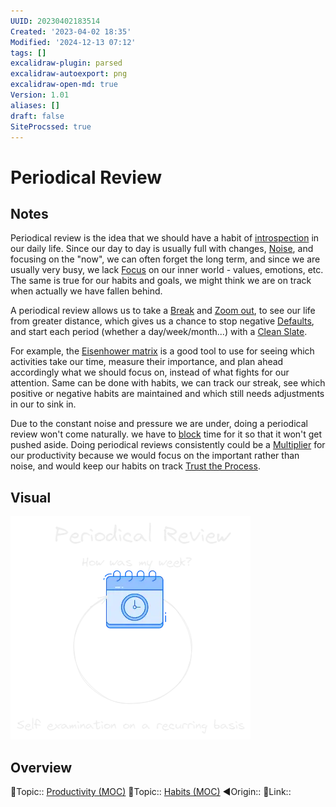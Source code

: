 ```yaml
---
UUID: 20230402183514
Created: '2023-04-02 18:35'
Modified: '2024-12-13 07:12'
tags: []
excalidraw-plugin: parsed
excalidraw-autoexport: png
excalidraw-open-md: true
Version: 1.01
aliases: []
draft: false
SiteProcssed: true
---
```


# Periodical Review

## Notes

Periodical review is the idea that we should have a habit of [introspection](/notes/introspection.md) in our daily life. Since our day to day is usually full with changes, [Noise](/notes/noise.md), and focusing on the "now", we can often forget the long term, and since we are usually very busy, we lack [Focus](/notes/focus.md) on our inner world - values, emotions, etc. The same is true for our habits and goals, we might think we are on track when actually we have fallen behind.

A periodical review allows us to take a [Break](/notes/rest.md) and [Zoom out](/notes/zoom-out.md), to see our life from greater distance, which gives us a chance to stop negative [Defaults](/notes/defaults.md), and start each period (whether a day/week/month...) with a [Clean Slate](/notes/clean-slate.md).

For example, the [Eisenhower matrix](/notes/eisenhower-matrix.md) is a good tool to use for seeing which activities take our time, measure their importance, and plan ahead accordingly what we should focus on, instead of what fights for our attention. Same can be done with habits, we can track our streak, see which positive or negative habits are maintained and which still needs adjustments in our to sink in.

Due to the constant noise and pressure we are under, doing a periodical review won't come naturally. we have to [block](/notes/time-blocking.md) time for it so that it won't get pushed aside. Doing periodical reviews consistently could be a [Multiplier](/notes/multiplier.md) for our productivity because we would focus on the important rather than noise, and would keep our habits on track [Trust the Process](/notes/trust-the-process.md).

## Visual

![Periodical Review.webp](/notes/periodical-review.webp)

## Overview
🔼Topic:: [Productivity (MOC)](/mocs/productivity-moc.md)
🔼Topic:: [Habits (MOC)](/mocs/habits-moc.md)
◀Origin::
🔗Link::


